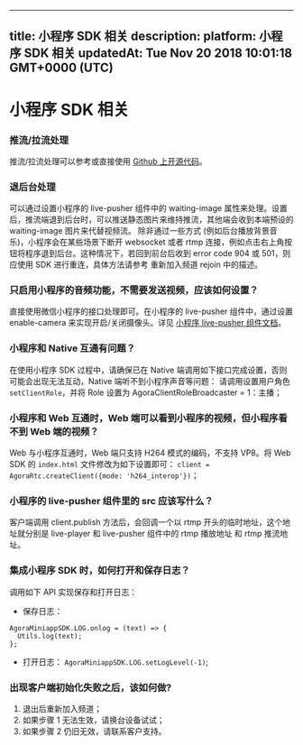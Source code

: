 
---
title: 小程序 SDK 相关
description: 
platform: 小程序 SDK 相关
updatedAt: Tue Nov 20 2018 10:01:18 GMT+0000 (UTC)
---
# 小程序 SDK 相关
### 推流/拉流处理

推流/拉流处理可以参考或直接使用 [Github 上开源代码](https://github.com/AgoraIO/Agora-Miniapp-Tutorial)。

### 退后台处理

可以通过设置小程序的 live-pusher 组件中的 waiting-image 属性来处理。设置后，推流端退到后台时，可以推送静态图片来维持推流，其他端会收到本端预设的 waiting-image 图片来代替视频流。 除非通过一些方式 (例如后台播放背景音乐)，小程序会在某些场景下断开 websocket 或者 rtmp 连接，例如点击右上角按钮将程序退到后台。这种情况下，若回到前台后收到 error code 904 或 501，则应使用 SDK 进行重连，具体方法请参考 重新加入频道 rejoin 中的描述。

### 只启用小程序的音频功能，不需要发送视频，应该如何设置？

直接使用微信小程序的接口处理即可。在小程序的 live-pusher 组件中，通过设置 enable-camera 来实现开启/关闭摄像头。详见 [小程序 live-pusher 组件文档](https://developers.weixin.qq.com/miniprogram/dev/component/live-pusher.html)。

### 小程序和 Native 互通有问题？

在使用小程序 SDK 过程中，请确保已在 Native 端调用如下接口完成设置，否则可能会出现无法互动，Native 端听不到小程序声音等问题：
请调用设置用户角色 `setClientRole`，并将 Role 设置为 AgoraClientRoleBroadcaster = 1：主播；

### 小程序和 Web 互通时，Web 端可以看到小程序的视频，但小程序看不到 Web 端的视频？

Web 与小程序互通时，Web 端只支持 H264 模式的编码，不支持 VP8。将 Web SDK 的 `index.html` 文件修改为如下设置即可：
`client = AgoraRtc.createClient({mode: 'h264_interop'})`；

### 小程序的 live-pusher 组件里的 src 应该写什么？

客户端调用 client.publish 方法后，会回调一个以 rtmp 开头的临时地址，这个地址就分别是 live-player 和 live-pusher 组件中的 rtmp 播放地址 和 rtmp 推流地址。

### 集成小程序 SDK 时，如何打开和保存日志？

调用如下 API 实现保存和打开日志：

* 保存日志：
```
AgoraMiniappSDK.LOG.onlog = (text) => {
  Utils.log(text);
};
```

* 打开日志：
`AgoraMiniappSDK.LOG.setLogLevel(-1)`;

### 出现客户端初始化失败之后，该如何做?

1. 退出后重新加入频道；
2.  如果步骤 1 无法生效，请换台设备试试；
3. 如果步骤 2 仍旧无效，请联系客户支持。
